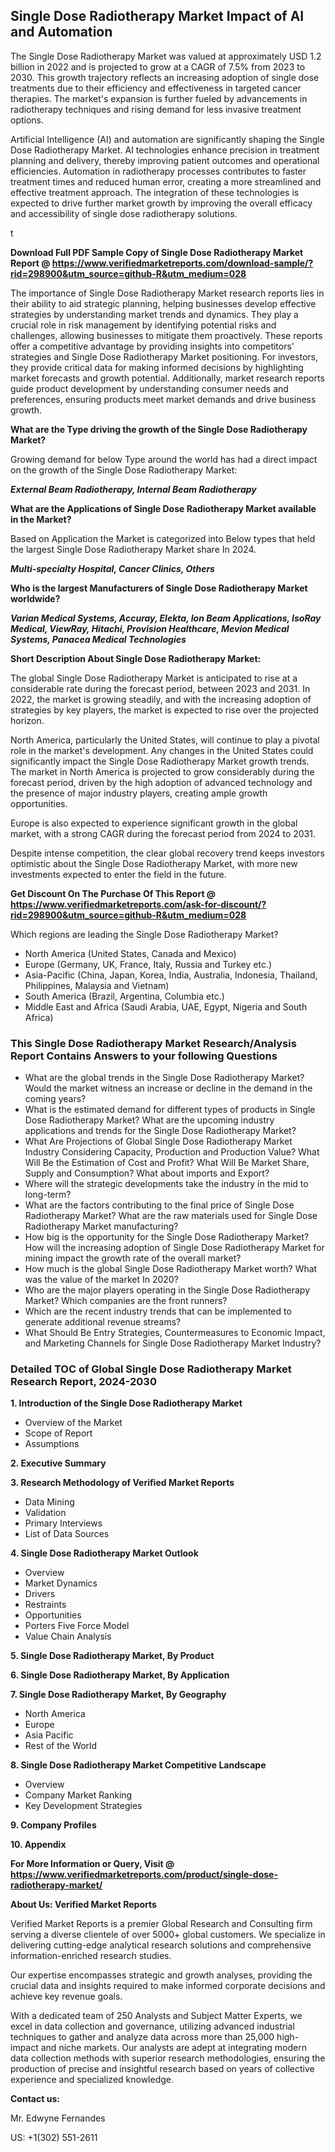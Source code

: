 <h2>Single Dose Radiotherapy Market Impact of AI and Automation</h2><p>The Single Dose Radiotherapy Market was valued at approximately USD 1.2 billion in 2022 and is projected to grow at a CAGR of 7.5% from 2023 to 2030. This growth trajectory reflects an increasing adoption of single dose treatments due to their efficiency and effectiveness in targeted cancer therapies. The market's expansion is further fueled by advancements in radiotherapy techniques and rising demand for less invasive treatment options.</p><p>Artificial Intelligence (AI) and automation are significantly shaping the Single Dose Radiotherapy Market. AI technologies enhance precision in treatment planning and delivery, thereby improving patient outcomes and operational efficiencies. Automation in radiotherapy processes contributes to faster treatment times and reduced human error, creating a more streamlined and effective treatment approach. The integration of these technologies is expected to drive further market growth by improving the overall efficacy and accessibility of single dose radiotherapy solutions.</p>t</p><p id="" class=""><strong>Download Full PDF Sample Copy of Single Dose Radiotherapy Market Report @ <a href="https://www.verifiedmarketreports.com/download-sample/?rid=298900&utm_source=github-R&utm_medium=028" target="_blank">https://www.verifiedmarketreports.com/download-sample/?rid=298900&utm_source=github-R&utm_medium=028</a></strong></p><p>The importance of&nbsp;Single Dose Radiotherapy Market research reports lies in their ability to aid strategic planning, helping businesses develop effective strategies by understanding market trends and dynamics. They play a crucial role in risk management by identifying potential risks and challenges, allowing businesses to mitigate them proactively. These reports offer a competitive advantage by providing insights into competitors' strategies and Single Dose Radiotherapy Market positioning. For investors, they provide critical data for making informed decisions by highlighting market forecasts and growth potential. Additionally, market research reports guide product development by understanding consumer needs and preferences, ensuring products meet market demands and drive business growth.</p><p><strong>What are the&nbsp;Type driving the growth of the Single Dose Radiotherapy Market?</strong></p><p id="" class="">Growing demand for below Type around the world has had a direct impact on the growth of the Single Dose Radiotherapy Market:</p><em><strong>External Beam Radiotherapy, Internal Beam Radiotherapy</strong></em></p><strong>What are the&nbsp;Applications&nbsp;of Single Dose Radiotherapy Market available in the Market?</strong></p><p id="" class="">Based on Application the Market is categorized into Below types that held the largest Single Dose Radiotherapy Market share In 2024.</p><em><strong>Multi-specialty Hospital, Cancer Clinics, Others</strong></em></p><strong>Who is the largest Manufacturers of Single Dose Radiotherapy Market worldwide?</strong></p><p><em><strong>Varian Medical Systems, Accuray, Elekta, Ion Beam Applications, IsoRay Medical, ViewRay, Hitachi, Provision Healthcare, Mevion Medical Systems, Panacea Medical Technologies</strong></em></p><p id="" class=""><strong>Short Description About Single Dose Radiotherapy Market:</strong></p><p>The global Single Dose Radiotherapy Market is anticipated to rise at a considerable rate during the forecast period, between 2023 and 2031. In 2022, the market is growing steadily, and with the increasing adoption of strategies by key players, the market is expected to rise over the projected horizon.</p><p>North America, particularly the United States, will continue to play a pivotal role in the market's development. Any changes in the United States could significantly impact the Single Dose Radiotherapy Market growth trends. The market in North America is projected to grow considerably during the forecast period, driven by the high adoption of advanced technology and the presence of major industry players, creating ample growth opportunities.</p><p>Europe is also expected to experience significant growth in the global market, with a strong CAGR during the forecast period from 2024 to 2031.</p><p>Despite intense competition, the clear global recovery trend keeps investors optimistic about the Single Dose Radiotherapy Market, with more new investments expected to enter the field in the future.</p><p id="" class=""><strong>Get Discount On The Purchase Of This Report @ <a href="https://www.verifiedmarketreports.com/ask-for-discount/?rid=298900&utm_source=github-R&utm_medium=028" target="_blank">https://www.verifiedmarketreports.com/ask-for-discount/?rid=298900&utm_source=github-R&utm_medium=028</a></strong></p>Which regions are leading the Single Dose Radiotherapy Market?</p><ul><li>North America (United States, Canada and Mexico)</li><li>Europe (Germany, UK, France, Italy, Russia and Turkey etc.)</li><li>Asia-Pacific (China, Japan, Korea, India, Australia, Indonesia, Thailand, Philippines, Malaysia and Vietnam)</li><li>South America (Brazil, Argentina, Columbia etc.)</li><li>Middle East and Africa (Saudi Arabia, UAE, Egypt, Nigeria and South Africa)</li></ul><h3 id="" class="">This Single Dose Radiotherapy Market Research/Analysis Report Contains Answers to your following Questions</h3><ul><li>What are the global trends in the Single Dose Radiotherapy Market? Would the market witness an increase or decline in the demand in the coming years?</li><li>What is the estimated demand for different types of products in Single Dose Radiotherapy Market? What are the upcoming industry applications and trends for the Single Dose Radiotherapy Market?</li><li>What Are Projections of Global Single Dose Radiotherapy Market Industry Considering Capacity, Production and Production Value? What Will Be the Estimation of Cost and Profit? What Will Be Market Share, Supply and Consumption? What about imports and Export?</li><li>Where will the strategic developments take the industry in the mid to long-term?</li><li>What are the factors contributing to the final price of Single Dose Radiotherapy Market? What are the raw materials used for Single Dose Radiotherapy Market manufacturing?</li><li>How big is the opportunity for the Single Dose Radiotherapy Market? How will the increasing adoption of Single Dose Radiotherapy Market for mining impact the growth rate of the overall market?</li><li>How much is the global Single Dose Radiotherapy Market worth? What was the value of the market In 2020?</li><li>Who are the major players operating in the Single Dose Radiotherapy Market? Which companies are the front runners?</li><li>Which are the recent industry trends that can be implemented to generate additional revenue streams?</li><li>What Should Be Entry Strategies, Countermeasures to Economic Impact, and Marketing Channels for Single Dose Radiotherapy Market Industry?</li></ul><h3 id="" class="">Detailed TOC of Global Single Dose Radiotherapy Market Research Report, 2024-2030</h3><p id="" class=""><strong>1. Introduction of the Single Dose Radiotherapy Market</strong></p><ul><li>Overview of the Market</li><li>Scope of Report</li><li>Assumptions</li></ul><p id="" class=""><strong>2. Executive Summary</strong></p><p id="" class=""><strong>3. Research Methodology of Verified Market Reports</strong></p><ul><li>Data Mining</li><li>Validation</li><li>Primary Interviews</li><li>List of Data Sources</li></ul><p id="" class=""><strong>4. Single Dose Radiotherapy Market Outlook</strong></p><ul><li>Overview</li><li>Market Dynamics</li><li>Drivers</li><li>Restraints</li><li>Opportunities</li><li>Porters Five Force Model</li><li>Value Chain Analysis</li></ul><p id="" class=""><strong>5. Single Dose Radiotherapy Market, By Product</strong></p><p id="" class=""><strong>6. Single Dose Radiotherapy Market, By Application</strong></p><p id="" class=""><strong>7. Single Dose Radiotherapy Market, By Geography</strong></p><ul><li>North America</li><li>Europe</li><li>Asia Pacific</li><li>Rest of the World</li></ul><p id="" class=""><strong>8. Single Dose Radiotherapy Market Competitive Landscape</strong></p><ul><li>Overview</li><li>Company Market Ranking</li><li>Key Development Strategies</li></ul><p id="" class=""><strong>9. Company Profiles</strong></p><p id="" class=""><strong>10. Appendix</strong></p><p id="" class=""><strong>For More Information or Query, Visit @ <a href="https://www.verifiedmarketreports.com/product/single-dose-radiotherapy-market/" target="_blank">https://www.verifiedmarketreports.com/product/single-dose-radiotherapy-market/</a></strong></p><p id="" class=""><strong>About Us: Verified Market Reports</strong></p><p id="" class="">Verified Market Reports is a premier Global Research and Consulting firm serving a diverse clientele of over 5000+ global customers. We specialize in delivering cutting-edge analytical research solutions and comprehensive information-enriched research studies.</p><p id="" class="">Our expertise encompasses strategic and growth analyses, providing the crucial data and insights required to make informed corporate decisions and achieve key revenue goals.</p><p id="" class="">With a dedicated team of 250 Analysts and Subject Matter Experts, we excel in data collection and governance, utilizing advanced industrial techniques to gather and analyze data across more than 25,000 high-impact and niche markets. Our analysts are adept at integrating modern data collection methods with superior research methodologies, ensuring the production of precise and insightful research based on years of collective experience and specialized knowledge.</p><p id="" class=""><strong>Contact us:</strong></p><p id="" class="">Mr. Edwyne Fernandes</p><p id="" class="">US: +1(302) 551-2611</p>